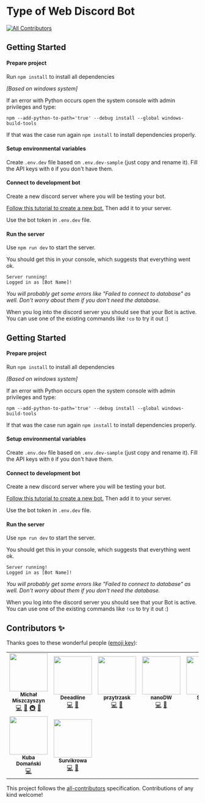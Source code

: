 # Type of Web Discord Bot

<!-- ALL-CONTRIBUTORS-BADGE:START - Do not remove or modify this section -->
[![All Contributors](https://img.shields.io/badge/all_contributors-9-orange.svg?style=flat-square)](#contributors-)
<!-- ALL-CONTRIBUTORS-BADGE:END -->

## Getting Started

#### Prepare project

Run `npm install` to install all dependencies

_[Based on windows system]_

If an error with Python occurs open the system console with admin privileges and type:

```
npm --add-python-to-path='true' --debug install --global windows-build-tools
```

If that was the case run again `npm install` to install dependencies properly.

#### Setup environmental variables

Create `.env.dev` file based on `.env.dev-sample` (just copy and rename it). Fill the API keys with `0` if you don't have them.

#### Connect to development bot

Create a new discord server where you will be testing your bot.

[Follow this tutorial to create a new bot.](https://github.com/reactiflux/discord-irc/wiki/Creating-a-discord-bot-&-getting-a-token) Then add it to your server.

Use the bot token in `.env.dev` file.

#### Run the server

Use `npm run dev` to start the server.

You should get this in your console, which suggests that everything went ok.

```
Server running!
Logged in as [Bot Name]!
```

_You will probably get some errors like "Failed to connect to database" as well. Don't worry about them if you don't need the database._

When you log into the discord server you should see that your Bot is active.
You can use one of the existing commands like `!co` to try it out :)

## Getting Started

#### Prepare project

Run `npm install` to install all dependencies

_[Based on windows system]_

If an error with Python occurs open the system console with admin privileges and type:

```
npm --add-python-to-path='true' --debug install --global windows-build-tools
```

If that was the case run again `npm install` to install dependencies properly.

#### Setup environmental variables

Create `.env.dev` file based on `.env.dev-sample` (just copy and rename it). Fill the API keys with `0` if you don't have them.

#### Connect to development bot

Create a new discord server where you will be testing your bot.

[Follow this tutorial to create a new bot.](https://github.com/reactiflux/discord-irc/wiki/Creating-a-discord-bot-&-getting-a-token) Then add it to your server.

Use the bot token in `.env.dev` file.

#### Run the server

Use `npm run dev` to start the server.

You should get this in your console, which suggests that everything went ok.

```
Server running!
Logged in as [Bot Name]!
```

_You will probably get some errors like "Failed to connect to database" as well. Don't worry about them if you don't need the database._

When you log into the discord server you should see that your Bot is active.
You can use one of the existing commands like `!co` to try it out :)

## Contributors ✨

Thanks goes to these wonderful people ([emoji key](https://allcontributors.org/docs/en/emoji-key)):

<!-- ALL-CONTRIBUTORS-LIST:START - Do not remove or modify this section -->
<!-- prettier-ignore-start -->
<!-- markdownlint-disable -->
<table>
  <tr>
    <td align="center"><a href="https://typeofweb.com"><img src="https://avatars0.githubusercontent.com/u/1338731?v=4" width="100px;" alt=""/><br /><sub><b>Michał Miszczyszyn</b></sub></a><br /><a href="https://github.com/typeofweb/typeofweb-discord-bot/commits?author=mmiszy" title="Code">💻</a> <a href="#ideas-mmiszy" title="Ideas, Planning, & Feedback">🤔</a> <a href="#infra-mmiszy" title="Infrastructure (Hosting, Build-Tools, etc)">🚇</a> <a href="https://github.com/typeofweb/typeofweb-discord-bot/pulls?q=is%3Apr+reviewed-by%3Ammiszy" title="Reviewed Pull Requests">👀</a></td>
    <td align="center"><a href="https://github.com/Deeadline"><img src="https://avatars3.githubusercontent.com/u/26546280?v=4" width="100px;" alt=""/><br /><sub><b>Deeadline</b></sub></a><br /><a href="https://github.com/typeofweb/typeofweb-discord-bot/commits?author=Deeadline" title="Code">💻</a> <a href="#ideas-Deeadline" title="Ideas, Planning, & Feedback">🤔</a></td>
    <td align="center"><a href="http://trzasq.pl"><img src="https://avatars2.githubusercontent.com/u/20127089?v=4" width="100px;" alt=""/><br /><sub><b>przytrzask</b></sub></a><br /><a href="https://github.com/typeofweb/typeofweb-discord-bot/commits?author=przytrzask" title="Code">💻</a> <a href="#ideas-przytrzask" title="Ideas, Planning, & Feedback">🤔</a></td>
    <td align="center"><a href="https://github.com/nanoDW"><img src="https://avatars2.githubusercontent.com/u/37413661?v=4" width="100px;" alt=""/><br /><sub><b>nanoDW</b></sub></a><br /><a href="https://github.com/typeofweb/typeofweb-discord-bot/commits?author=nanoDW" title="Code">💻</a> <a href="#ideas-nanoDW" title="Ideas, Planning, & Feedback">🤔</a></td>
    <td align="center"><a href="https://github.com/Secrus"><img src="https://avatars2.githubusercontent.com/u/26322915?v=4" width="100px;" alt=""/><br /><sub><b>Secrus</b></sub></a><br /><a href="https://github.com/typeofweb/typeofweb-discord-bot/commits?author=Secrus" title="Code">💻</a> <a href="#ideas-Secrus" title="Ideas, Planning, & Feedback">🤔</a></td>
    <td align="center"><a href="https://github.com/larto42"><img src="https://avatars3.githubusercontent.com/u/16961273?v=4" width="100px;" alt=""/><br /><sub><b>larto42</b></sub></a><br /><a href="https://github.com/typeofweb/typeofweb-discord-bot/commits?author=larto42" title="Documentation">📖</a></td>
    <td align="center"><a href="https://github.com/Razi91"><img src="https://avatars0.githubusercontent.com/u/5995454?v=4" width="100px;" alt=""/><br /><sub><b>jkonieczny</b></sub></a><br /><a href="https://github.com/typeofweb/typeofweb-discord-bot/commits?author=Razi91" title="Code">💻</a> <a href="#ideas-Razi91" title="Ideas, Planning, & Feedback">🤔</a> <a href="https://github.com/typeofweb/typeofweb-discord-bot/commits?author=Razi91" title="Tests">⚠️</a> <a href="#security-Razi91" title="Security">🛡️</a></td>
  </tr>
  <tr>
    <td align="center"><a href="https://github.com/D0man"><img src="https://avatars2.githubusercontent.com/u/22179216?v=4" width="100px;" alt=""/><br /><sub><b>Kuba Domański</b></sub></a><br /><a href="https://github.com/typeofweb/typeofweb-discord-bot/commits?author=D0man" title="Code">💻</a></td>
    <td align="center"><a href="https://github.com/Survikrowa"><img src="https://avatars2.githubusercontent.com/u/35381167?v=4" width="100px;" alt=""/><br /><sub><b>Survikrowa</b></sub></a><br /><a href="https://github.com/typeofweb/typeofweb-discord-bot/commits?author=Survikrowa" title="Code">💻</a> <a href="#ideas-Survikrowa" title="Ideas, Planning, & Feedback">🤔</a></td>
  </tr>
</table>

<!-- markdownlint-enable -->
<!-- prettier-ignore-end -->
<!-- ALL-CONTRIBUTORS-LIST:END -->

This project follows the [all-contributors](https://github.com/all-contributors/all-contributors) specification. Contributions of any kind welcome!
